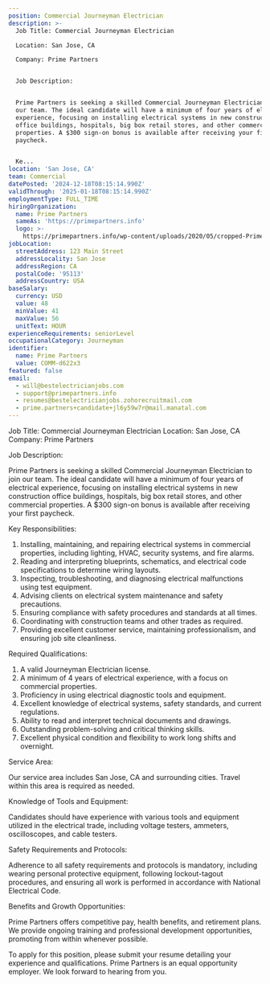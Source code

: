 ```yaml
---
position: Commercial Journeyman Electrician
description: >-
  Job Title: Commercial Journeyman Electrician

  Location: San Jose, CA

  Company: Prime Partners


  Job Description:


  Prime Partners is seeking a skilled Commercial Journeyman Electrician to join
  our team. The ideal candidate will have a minimum of four years of electrical
  experience, focusing on installing electrical systems in new construction
  office buildings, hospitals, big box retail stores, and other commercial
  properties. A $300 sign-on bonus is available after receiving your first
  paycheck.


  Ke...
location: 'San Jose, CA'
team: Commercial
datePosted: '2024-12-18T08:15:14.990Z'
validThrough: '2025-01-18T08:15:14.990Z'
employmentType: FULL_TIME
hiringOrganization:
  name: Prime Partners
  sameAs: 'https://primepartners.info'
  logo: >-
    https://primepartners.info/wp-content/uploads/2020/05/cropped-Prime-Partners-Logo-NO-BG-1-1.png
jobLocation:
  streetAddress: 123 Main Street
  addressLocality: San Jose
  addressRegion: CA
  postalCode: '95113'
  addressCountry: USA
baseSalary:
  currency: USD
  value: 48
  minValue: 41
  maxValue: 56
  unitText: HOUR
experienceRequirements: seniorLevel
occupationalCategory: Journeyman
identifier:
  name: Prime Partners
  value: COMM-d622x3
featured: false
email:
  - will@bestelectricianjobs.com
  - support@primepartners.info
  - resumes@bestelectricianjobs.zohorecruitmail.com
  - prime.partners+candidate+jl6y59w7r@mail.manatal.com
---
```




Job Title: Commercial Journeyman Electrician
Location: San Jose, CA
Company: Prime Partners

Job Description:

Prime Partners is seeking a skilled Commercial Journeyman Electrician to join our team. The ideal candidate will have a minimum of four years of electrical experience, focusing on installing electrical systems in new construction office buildings, hospitals, big box retail stores, and other commercial properties. A $300 sign-on bonus is available after receiving your first paycheck.

Key Responsibilities:

1. Installing, maintaining, and repairing electrical systems in commercial properties, including lighting, HVAC, security systems, and fire alarms.
2. Reading and interpreting blueprints, schematics, and electrical code specifications to determine wiring layouts.
3. Inspecting, troubleshooting, and diagnosing electrical malfunctions using test equipment.
4. Advising clients on electrical system maintenance and safety precautions.
5. Ensuring compliance with safety procedures and standards at all times.
6. Coordinating with construction teams and other trades as required.
7. Providing excellent customer service, maintaining professionalism, and ensuring job site cleanliness.

Required Qualifications:

1. A valid Journeyman Electrician license.
2. A minimum of 4 years of electrical experience, with a focus on commercial properties.
3. Proficiency in using electrical diagnostic tools and equipment.
4. Excellent knowledge of electrical systems, safety standards, and current regulations.
5. Ability to read and interpret technical documents and drawings.
6. Outstanding problem-solving and critical thinking skills.
7. Excellent physical condition and flexibility to work long shifts and overnight.

Service Area:

Our service area includes San Jose, CA and surrounding cities. Travel within this area is required as needed.

Knowledge of Tools and Equipment:

Candidates should have experience with various tools and equipment utilized in the electrical trade, including voltage testers, ammeters, oscilloscopes, and cable testers.

Safety Requirements and Protocols:

Adherence to all safety requirements and protocols is mandatory, including wearing personal protective equipment, following lockout-tagout procedures, and ensuring all work is performed in accordance with National Electrical Code.

Benefits and Growth Opportunities:

Prime Partners offers competitive pay, health benefits, and retirement plans. We provide ongoing training and professional development opportunities, promoting from within whenever possible.

To apply for this position, please submit your resume detailing your experience and qualifications. Prime Partners is an equal opportunity employer. We look forward to hearing from you.
